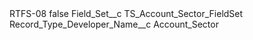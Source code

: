 <?xml version="1.0" encoding="UTF-8"?>
<CustomMetadata xmlns="http://soap.sforce.com/2006/04/metadata" xmlns:xsi="http://www.w3.org/2001/XMLSchema-instance" xmlns:xsd="http://www.w3.org/2001/XMLSchema">
    <label>RTFS-08</label>
    <protected>false</protected>
    <values>
        <field>Field_Set__c</field>
        <value xsi:type="xsd:string">TS_Account_Sector_FieldSet</value>
    </values>
    <values>
        <field>Record_Type_Developer_Name__c</field>
        <value xsi:type="xsd:string">Account_Sector</value>
    </values>
</CustomMetadata>
